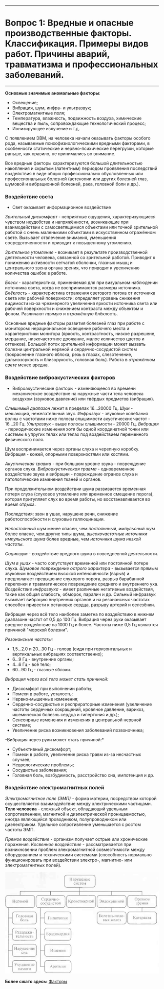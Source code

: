 ___
# Вопрос 1: Вредные и опасные производственные факторы. Классификация. Примеры видов работ. Причины аварий, травматизма и профессиональных заболеваний.
___

**Основные значимые аномальные факторы:**

- Освещение;
- Вибрация, шум, инфра- и ультразвук;
- Электромагнитные поля;
- Температура, влажность, подвижность воздуха, химические вещества и пыль, сопровождающие технологический процесс;
- Ионизирующее излучение и т.д.

С появлением ЭВМ, на человека начали оказывать факторы особого рода, называемые психофизиологическими вредными факторами, в особенности статические и нервно-психические перегрузки, которые раньше, как правило, не принимались во внимание.

Все вредные факторы характеризуются большой длительностью накопления и скрытым (латентным) периодом проявления последствий воздействия в виде общих профессионально обусловленных или профессиональных болезней (астенопии или других болезней глаз, шумовой и вибрационной болезней, рака, головной боли и др.).

### Воздействие света

- Свет оказывает информационное воздействие

*Зрительный дискомфорт* - неприятные ощущения, характеризующиеся чувством неудобства и напряжённости, возникающие при взаимодействии с самосветящимися объектами или точной зрительной работой с очень маленькими объектами в искусственном отражённом свете. Вызывает отвлечение внимания, уменьшения сосредоточенности и приводит к повышенному утомлению.

*Зрительное утомление* - возникает в результате производственной деятельности человека, связанной со зрительной работой. Приводит к понижению активности сетчатой оболочки, глазных мышц и центрального звена органа зрения, что приводит к увеличению количества ошибок в работе.

*Блеск* - характеристика, применяемая для при визуальном наблюдении источника света, когда не воспринимаются размеры источника.
*Блёклость* - характеристика отражения светового потока от источника света или рабочей поверхности; определяет уровень снижения видимости из-за чрезмерного увеличения яркости источника света или рабочей поверхности и снижением контраста между объектом и фоном. Различают *прямую* и *отражённую* блёклость.

Основные вредные факторы развития болезней глаз при работе с монитором: нерациональное освещение рабочего места и характеристики монитора (яркость, контрастность, низкое разрешене, мерцание, низкочастотное дрожание, малое количество цветов и оттенков).
Большой поток зрительной информации может вызвать болезни центральной нервной и сердечно-сосудистой систем (покраснение глазного яблока, резь в глазах, слезотечение, дальнозоркость и близорукость, головная боль). Работа в *отражённом свете* менее вредна.

### Воздействие виброакустических факторов

- Виброакустические факторы - изменяющееся во времени механическое воздействие на наружные части тела человека воздухом (звуковое давление) или твёрдых предметов (вибрация).

*Слышимый диапазон* лежит в пределах 16...20000 Гц.
*Шум* - мешающий, нежелательный звук.
*Инфразвук* - звуковые колебания волны с частотами ниже полосы слышимости акустических частот - 16...20 Гц.
*Ультразвук* - выше полосы слышимости - 20000 Гц.
*Вибрация* - периодические изменения хотя бы одной координатной точки или системы в упругих телах или телах под воздействием переменного физического поля.

Шум воспринимается через органы слуха и черепную коробку. Вибрация - кожей, опорными поверхностями или костями.

*Акустическая травма* - при большом уровне звука - повреждение органов слуха.
*Виброакустическая травма* - одновременное воздействие звука и вибрации - повреждение огранов слуха и патологические изменения тканей и органов.

При продолжительном воздействии шума развивается временная потеря слуха (слуховое утомление или временное смещение порога), которая притупляет слух во время работы, но восстанавливается во время отдыха.

Последствия: звон в ушах, нарушене речи, снижение работоспособности и слуховые галлюцинации.

*Непостоянный шум* менее опасен, чем *постояннный*, *импульсный шум* более опасне, чем другие типы шума, *высокочастотные источники импульсного шума* более вредные, чем *источники шума низкой частоты*.

*Социошум* - воздействие вредного шума в повседневной деятельности.

*Шум в ушах* - часто сопутствует временной или постоянной потере слуха.
*Шумовое повреждение острого характера* - вызывается прямым звуковым воздействием высокой интенсивности (взрыв) и предполагает превышение слухового порога, разрыв барабанной перепонки и травматическое повреждение среднего и внутреннего уха.
*Воздействие инфразвука* - имеет различные негативные воздействия, такие как общая слабость, обморок, паралич и др. Сильный инфразвук вызывает вибрацию внутренних органов и на резонансных частотах способен привести к остановке сердца, разрыву артерий и селезёнки.

Вибрация через всё тело наиболее заметна по воздействию в нижнем диапазоне частот от 0,5 до 100 Гц. Вибрация через руки оказывает вредное воздействие на 1000 Гц и более. Частоты ниже 0,5 Гц являются причиной "морской болезни".

*Резонансные частоты:*

- 1,5...2.0 и 20...30 Гц - головв (сидя при горизонтальных и вертикальных вибрациях соответственно);
- 6...9 Гц - внутренние органы;
- 4...6 Гц - всё тело;
- 60...90 Гц - глазные яблоки.

*Вибрация через всё тело может стать причиной:*

- Дискомфорт при выполнении работы;
- Помехи в работе, усталость;
- Нервно-мышечные изменения;
- Сердечно-сосудистые и респрираторные изменения (увеличение частоты сердечных сокращений, кровяное давление, варикоз, ишемическая болезнь сердца и гипертония и др.);
- Сенсонрные изменения и изменения в центральной нервной системе;
- Увеличение риска возникновения заболеваний позвоночника;

-Вибрация через руки может стать причиной:*

- Субъективный дискомфорт;
- Помехи в работе, увеличение риска травм из-за несчастных случаев;
- Неврологические проблемы;
- Сосудистые заболевания;
- Головная боль, возбудимость, расстройство сна, импотенция и др.

### Воздействие электромагнитных полей

*Электромагнитное поле (ЭМП)* - форма материи, посредством которой осуществляется взаимодействие между электрическими частицами.
**Тело человека** - сложный объект, обладающий удельным сопротивлением, магнитной и диэлектрической проницаемостью, иногда являющийся проводником, полупроводником или диэлектриком. Удельное сопротивление уменьшается с ростом частоты ЭМП.

*Прямое воздействие* - организм получает острые или хронические поражения.
*Косвенное воздействие* - рассматривается при возникновении проблем элекромагнитной совместимости между оборудованием и техническими системами (способность нормально функционировать при воздействии электро-, магнитно- или электромагнитных полей).

![pic1](../resources/imgs/1/1.png)

**Более сжато здесь:** [Факторы](https://websot.jimdo.com/%D1%81%D0%BE%D1%83%D1%82/%D0%BE%D0%BF%D0%B0%D1%81%D0%BD%D1%8B%D0%B5-%D0%B8-%D0%B2%D1%80%D0%B5%D0%B4%D0%BD%D1%8B%D0%B5-%D0%BF%D1%80%D0%BE%D0%B8%D0%B7%D0%B2%D0%BE%D0%B4%D1%81%D1%82%D0%B2%D0%B5%D0%BD%D0%BD%D1%8B%D0%B5-%D1%84%D0%B0%D0%BA%D1%82%D0%BE%D1%80%D1%8B/)